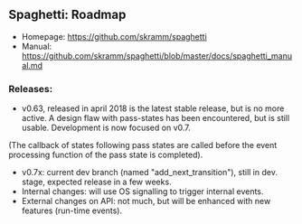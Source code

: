 

## Spaghetti: Roadmap

- Homepage: https://github.com/skramm/spaghetti
- Manual: https://github.com/skramm/spaghetti/blob/master/docs/spaghetti_manual.md


### Releases:
 - v0.63, released in april 2018 is the latest stable release, but is no more active.
 A design flaw with pass-states has been encountered, but is still usable. Development is now focused on v0.7.

 (The callback of states following pass states are called before the event processing function of the pass state is completed).

 - v0.7x: current dev branch (named "add_next_transition"), still in dev. stage, expected release in a few weeks.
  - Internal changes: will use OS signalling to trigger internal events.
  - External changes on API: not much, but will be enhanced with new features (run-time events).
